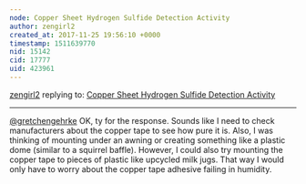 ```yaml
---
node: Copper Sheet Hydrogen Sulfide Detection Activity
author: zengirl2
created_at: 2017-11-25 19:56:10 +0000
timestamp: 1511639770
nid: 15142
cid: 17777
uid: 423961
---
```




[zengirl2](../profile/zengirl2) replying to: [Copper Sheet Hydrogen Sulfide Detection Activity](../notes/gretchengehrke/11-02-2017/copper-sheet-hydrogen-sulfide-detection-activity)

----
[@gretchengehrke](/profile/gretchengehrke) OK, ty for the response. Sounds like I need to check manufacturers about the copper tape to see how pure it is. Also, I was thinking of mounting under an awning or creating something like a plastic dome (similar to a squirrel baffle). However, I could also try mounting the copper tape to pieces of plastic like upcycled milk jugs. That way I would only have to worry about the copper tape adhesive failing in humidity.